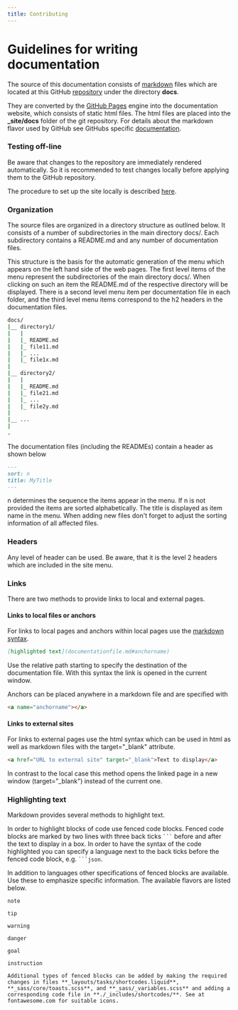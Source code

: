 ```yaml
---
title: Contributing
---
```


# Guidelines for writing documentation

The source of this documentation consists of <a
href="https://www.markdownguide.org/" target="_blank">markdown</a> files which 
are located at this GitHub <a href="https://github.com/AliceO2Group/analysis-framework/"
target="_blank">repository</a> under the directory **docs**.

They are converted by the <a href="https://docs.github.com/en/pages"
target="_blank">GitHub Pages</a> engine into the documentation website, which
consists of static html files. The html files are placed into the **_site/docs**
folder of the git repository. For details about the markdown flavor used by
GitHub see GitHubs specific <a
href="https://docs.github.com/en/github/writing-on-github/getting-started-with-writing-and-formatting-on-github"
target="_blank">documentation</a>.

### Testing off-line

Be aware that changes to the repository are immediately rendered automatically. So it is recommended to test changes locally before applying them to the GitHub repository.

The procedure to set up the site locally is described <a
href="https://docs.github.com/en/pages/setting-up-a-github-pages-site-with-jekyll/testing-your-github-pages-site-locally-with-jekyll"
target="_blank">here</a>.

### Organization

The source files are organized in a directory structure as outlined below. It consists of a number of subdirectories in the main directory docs/. Each subdirectory contains a README.md and any number of documentation files.

This structure is the basis for the automatic generation of the menu which appears on the left hand side of the web pages. The first level items of the menu represent the subdirectories of the main directory docs/. When clicking on such an item the README.md of the respective directory will be displayed. There is a second level menu item per documentation file in each folder, and the third level menu items correspond to the h2 headers in the documentation files.

```csh
docs/
|__ directory1/
|   |
|   |_ README.md
|   |_ file11.md
|   |_ ...
|   |_ file1x.md
|
|__ directory2/
|   |
|   |_ README.md
|   |_ file21.md
|   |_ ...
|   |_ file2y.md
|
|__ ...
|
.
```

The documentation files (including the READMEs) contain a header as shown below
```markdown 
---
sort: n
title: MyTitle
---
```

n determines the sequence the items appear in the menu. If n is not provided the items are sorted alphabetically. The title is displayed as item name in the menu. When adding new files don't forget to adjust the sorting information of all affected files. 

### Headers

Any level of header can be used. Be aware, that it is the level 2 headers which are included in the site menu.


### Links

There are two methods to provide links to local and external pages.


#### Links to local files or anchors

For links to local pages and anchors within local pages use the <a href="https://www.markdownguide.org/basic-syntax/#links" target="_blank">markdown syntax</a>.<br>

```markdown
[highlighted text](documentationfile.md#anchorname)
```

Use the relative path starting to specify the destination of the documentation file. With this syntax the link is opened in the current window.

Anchors can be placed anywhere in a markdown file and are specified with

```markdown
<a name="anchorname"></a>
```

#### Links to external sites

For links to external pages use the html syntax which can be used in html as well as markdown files with the target="_blank" attribute.

```markdown
<a href="URL to external site" target="_blank">Text to display</a>
```

In contrast to the local case this method opens the linked page in a new window (target="_blank") instead of the current one.


### Highlighting text

Markdown provides several methods to highlight text.

In order to highlight blocks of code use fenced code blocks. Fenced code blocks are marked by two lines with three back ticks ```` ``` ```` before and after the text to display in a box. In order to have the syntax of the code highlighted you can specify a language next to the back ticks before the fenced code block, e.g. ```` ```json ````.

In addition to languages other specifications of fenced blocks are available. Use these to emphasize specific information. The available flavors are listed below.


```note
note
```

```tip
tip
```

```warning
warning
```

```danger
danger
```

```goal
goal
```

```instruction
instruction

Additional types of fenced blocks can be added by making the required changes in files **_layouts/tasks/shortcodes.liquid**, **_sass/core/toasts.scss**, and **_sass/_variables.scss** and adding a corresponding code file in **./_includes/shortcodes/**. See at fontawesome.com for suitable icons.
```

